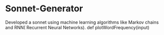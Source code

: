 # Sonnet-Generator
Developed a sonnet using machine learning algorithms like Markov chains and RNN( Recurrent Neural Networks).
def plotWordFrequency(input) 
  
